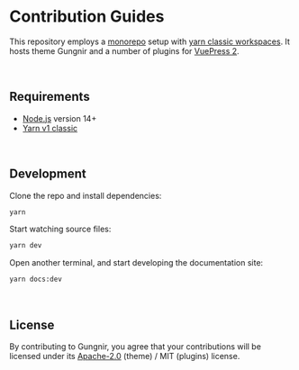 # Contribution Guides

This repository employs a [monorepo](https://en.wikipedia.org/wiki/Monorepo) setup with [yarn classic workspaces](https://classic.yarnpkg.com/en/docs/workspaces). It hosts theme Gungnir and a number of plugins for [VuePress 2](https://v2.vuepress.vuejs.org/).


&nbsp;

## Requirements

- [Node.js](http://nodejs.org/) version 14+
- [Yarn v1 classic](https://classic.yarnpkg.com/en/docs/install)


&nbsp;

## Development

Clone the repo and install dependencies:

```bash
yarn
```

Start watching source files:

```bash
yarn dev
```

Open another terminal, and start developing the documentation site:

```bash
yarn docs:dev
```


&nbsp;

## License

By contributing to Gungnir, you agree that your contributions will be licensed under its [Apache-2.0](LICENSE) (theme) / MIT (plugins) license.
